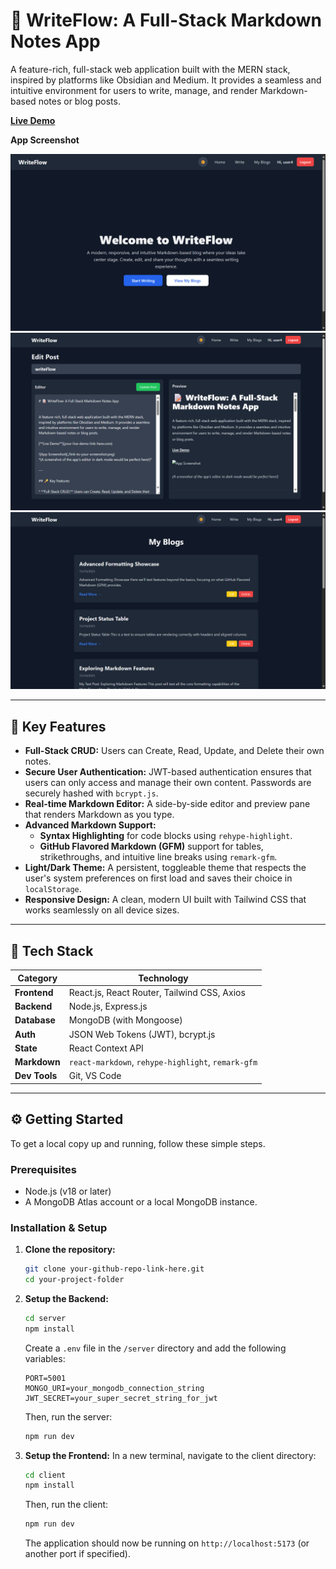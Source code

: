 # 📝 WriteFlow: A Full-Stack Markdown Notes App


A feature-rich, full-stack web application built with the MERN stack, inspired by platforms like Obsidian and Medium. It provides a seamless and intuitive environment for users to write, manage, and render Markdown-based notes or blog posts.

[**Live Demo**](your-live-demo-link-here.com)

**App Screenshot**

![Home](./frontend/Output%20Screenshots/home.png)
![Editor](./frontend/Output%20Screenshots/editor.png)
![Myblogs](./frontend/Output%20Screenshots/Myblogs.png)


---

## 🔑 Key Features

* **Full-Stack CRUD:** Users can Create, Read, Update, and Delete their own notes.
* **Secure User Authentication:** JWT-based authentication ensures that users can only access and manage their own content. Passwords are securely hashed with `bcrypt.js`.
* **Real-time Markdown Editor:** A side-by-side editor and preview pane that renders Markdown as you type.
* **Advanced Markdown Support:**
    * **Syntax Highlighting** for code blocks using `rehype-highlight`.
    * **GitHub Flavored Markdown (GFM)** support for tables, strikethroughs, and intuitive line breaks using `remark-gfm`.
* **Light/Dark Theme:** A persistent, toggleable theme that respects the user's system preferences on first load and saves their choice in `localStorage`.
* **Responsive Design:** A clean, modern UI built with Tailwind CSS that works seamlessly on all device sizes.

---

## 🧰 Tech Stack

| Category      | Technology                                                                                                  |
| ------------- | ----------------------------------------------------------------------------------------------------------- |
| **Frontend** | React.js, React Router, Tailwind CSS, Axios                                                                 |
| **Backend** | Node.js, Express.js                                                                                         |
| **Database** | MongoDB (with Mongoose)                                                                                     |
| **Auth** | JSON Web Tokens (JWT), bcrypt.js                                                                            |
| **State** | React Context API                                                                                           |
| **Markdown** | `react-markdown`, `rehype-highlight`, `remark-gfm`                                                          |
| **Dev Tools** | Git, VS Code                                                                                                |

---

## ⚙️ Getting Started

To get a local copy up and running, follow these simple steps.

### Prerequisites

* Node.js (v18 or later)
* A MongoDB Atlas account or a local MongoDB instance.

### Installation & Setup

1.  **Clone the repository:**
    ```bash
    git clone your-github-repo-link-here.git
    cd your-project-folder
    ```

2.  **Setup the Backend:**
    ```bash
    cd server
    npm install
    ```
    Create a `.env` file in the `/server` directory and add the following variables:
    ```env
    PORT=5001
    MONGO_URI=your_mongodb_connection_string
    JWT_SECRET=your_super_secret_string_for_jwt
    ```
    Then, run the server:
    ```bash
    npm run dev
    ```

3.  **Setup the Frontend:**
    In a new terminal, navigate to the client directory:
    ```bash
    cd client
    npm install
    ```
    Then, run the client:
    ```bash
    npm run dev
    ```
    The application should now be running on `http://localhost:5173` (or another port if specified).